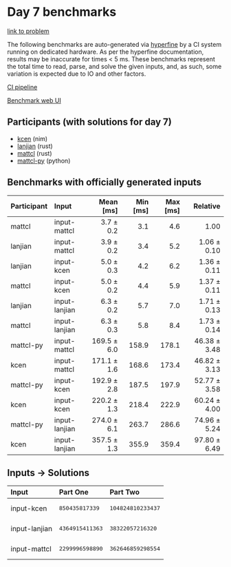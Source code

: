 # Day 7 benchmarks

[link to problem](https://adventofcode.com/2024/day/7)

The following benchmarks are auto-generated via
[hyperfine](https://github.com/sharkdp/hyperfine) by a CI system running on
dedicated hardware. As per the hyperfine documentation, results may be
inaccurate for times < 5 ms. These benchmarks represent the total time to read,
parse, and solve the given inputs, and, as such, some variation is expected due
to IO and other factors.

[CI pipeline](http://ci.papercode.net:8080/teams/main/pipelines/aoc2024)

[Benchmark web UI](https://aoc.ancalagon.black)


## Participants (with solutions for day 7)

- [kcen](https://github.com/kcen/aoc2024) (nim)
- [lanjian](https://github.com/lanjian/aoc-2024) (rust)
- [mattcl](https://github.com/mattcl/aoc2024) (rust)
- [mattcl-py](https://github.com/mattcl/aoc2024-py) (python)


## Benchmarks with officially generated inputs

| Participant | Input | Mean [ms] | Min [ms] | Max [ms] | Relative |
|:---|:---|---:|---:|---:|---:|
| mattcl | input-mattcl | 3.7 ± 0.2 | 3.1 | 4.6 | 1.00 |
| lanjian | input-mattcl | 3.9 ± 0.2 | 3.4 | 5.2 | 1.06 ± 0.10 |
| lanjian | input-kcen | 5.0 ± 0.3 | 4.2 | 6.2 | 1.36 ± 0.11 |
| mattcl | input-kcen | 5.0 ± 0.2 | 4.4 | 5.9 | 1.37 ± 0.11 |
| lanjian | input-lanjian | 6.3 ± 0.2 | 5.7 | 7.0 | 1.71 ± 0.13 |
| mattcl | input-lanjian | 6.3 ± 0.3 | 5.8 | 8.4 | 1.73 ± 0.14 |
| mattcl-py | input-mattcl | 169.5 ± 6.0 | 158.9 | 178.1 | 46.38 ± 3.48 |
| kcen | input-mattcl | 171.1 ± 1.6 | 168.6 | 173.4 | 46.82 ± 3.13 |
| mattcl-py | input-kcen | 192.9 ± 2.8 | 187.5 | 197.9 | 52.77 ± 3.58 |
| kcen | input-kcen | 220.2 ± 1.3 | 218.4 | 222.9 | 60.24 ± 4.00 |
| mattcl-py | input-lanjian | 274.0 ± 6.1 | 263.7 | 286.6 | 74.96 ± 5.24 |
| kcen | input-lanjian | 357.5 ± 1.3 | 355.9 | 359.4 | 97.80 ± 6.49 |


## Inputs -> Solutions

| Input | Part One | Part Two |
|:---|:---|:---|
|input-kcen|<pre>850435817339</pre>|<pre>104824810233437</pre>|
|input-lanjian|<pre>4364915411363</pre>|<pre>38322057216320</pre>|
|input-mattcl|<pre>2299996598890</pre>|<pre>362646859298554</pre>|